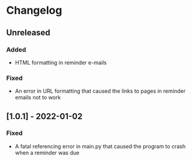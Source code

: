 # Changelog

## Unreleased
### Added
* HTML formatting in reminder e-mails
### Fixed
* An error in URL formatting that caused the links to pages in reminder emails not to work

## [1.0.1] - 2022-01-02
### Fixed
* A fatal referencing error in main.py that caused the program to crash when a reminder was due
